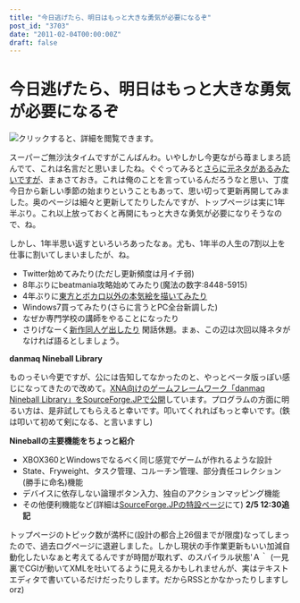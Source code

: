 ```yaml
---
title: "今日逃げたら、明日はもっと大きな勇気が必要になるぞ"
post_id: "3703"
date: "2011-02-04T00:00:00Z"
draft: false
---
```


# 今日逃げたら、明日はもっと大きな勇気が必要になるぞ

![クリックすると、詳細を閲覧できます。](/image/illustrations/Pikmin_s.jpg)  
  
スーパーご無沙汰タイムですがこんばんわ。いやしかし今更ながら苺ましまろ読んでて、これは名言だと思いましたね。ぐぐってみると[さらに元ネタがあるみたいですが](http://ja.wikipedia.org/wiki/ANGEL_VOICE_\(%E6%BC%AB%E7%94%BB\))、まぁさておき。これは俺のことを言っているんだろうなと思い、丁度今日から新しい季節の始まりということもあって、思い切って更新再開してみました。奥のページは細々と更新してたりしたんですが、トップページは実に1年半ぶり。これ以上放っておくと再開にもっと大きな勇気が必要になりそうなので、ね。  
  
しかし、1年半思い返すといろいろあったなぁ。尤も、1年半の人生の7割以上を仕事に割いてしまいましたが、ね。  
  


  * Twitter始めてみたり(ただし更新頻度は月イチ弱)
  * 8年ぶりにbeatmania攻略始めてみたり(魔法の数字:8448-5915)
  * 4年ぶりに[東方とボカロ以外の本気絵を描いてみたり](http://p.tl/i/16343427)
  * Windows7買ってみたり(さらに言うとPC全台新調した)
  * なぜか専門学校の講師をやることになったり
  * さりげなーく[新作同人ゲ出したり](http://kagaminer.in/)
閑話休題。まぁ、この辺は次回以降ネタがなければ語るとしましょう。  
  
**danmaq Nineball Library**  
  
ものっそい今更ですが、公には告知してなかったのと、やっとベータ版っぽい感じになってきたので改めて。[XNA向けのゲームフレームワーク「danmaq Nineball Library」をSourceForge.JPで公開](http://nineball.sourceforge.jp/)しています。プログラムの方面に明るい方は、是非試してもらえると幸いです。叩いてくれればもっと幸いです。(鉄は叩いて初めて剣になる、と言いますし)  
  
**Nineballの主要機能をちょっと紹介**  
  


  * XBOX360とWindowsでなるべく同じ感覚でゲームが作れるような設計
  * State、Fryweight、タスク管理、コルーチン管理、部分責任コレクション(勝手に命名)機能
  * デバイスに依存しない論理ボタン入力、独自のアクションマッピング機能
  * その他便利機能など(詳細は[SourceForge.JPの特設ページ](http://nineball.sourceforge.jp/)にて)
**2/5 12:30追記**  
  
トップページのトピック数が満杯に(設計の都合上26個までが限度)なってしまったので、過去ログページに退避しました。しかし現状の手作業更新もいい加減自動化したいなぁと考えてるんですが時間が取れず、のスパイラル状態'Ａ｀ (一見裏でCGIが動いてXMLを吐いてるように見えるかもしれませんが、実はテキストエディタで書いているだけだったりします。だからRSSとかなかったりしますしorz)
